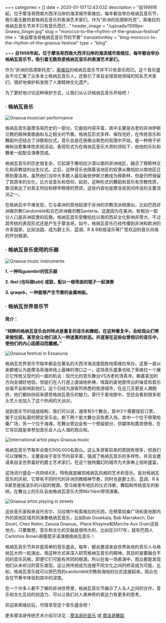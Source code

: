 +++
categories = []
date = 2020-01-10T12:43:03Z
description = "自1998年起，位于摩洛哥西南大西洋沿岸的海滨城市索维拉，每年都会举办格纳瓦音乐节，吸引着无数热爱格纳瓦音乐的表演艺术家们。作为“非洲的伍德斯托克”，索维拉的格纳瓦音乐节并不只有音乐而已..."
header_image = "/uploads/1599px-Gnawa_Singer.jpg"
slug = "morocco-to-the-rhythm-of-the-gnaoua-festival"
title = "来自摩洛哥格纳瓦音乐节的节奏"
translationKey = "blog-morocco-to-the-rhythm-of-the-gnaoua-festival"
type = "blog"

+++
**自1998年起，位于摩洛哥西南大西洋沿岸的海滨城市索维拉，每年都会举办格纳瓦音乐节，吸引着无数热爱格纳瓦音乐的表演艺术家们。**

作为“非洲的伍德斯托克”，[索维拉](/zh/destinations/essaouira/ "索维拉")的格纳瓦音乐节并不只有音乐而已。这个音乐盛会不光汇集了众多本土格纳瓦音乐人，还吸引了来自全球其他领域的知名艺术家们，很好地保护和发扬了人类精神文化遗产。

为了更好地讨论这种保护方式，让我们从认识格纳瓦音乐开始吧！

### · **格纳瓦音乐**

![Gnaoua musician performance](/uploads/20190621_2_36999418_45474569-1.jpg "Gnaoua musician performance")

格纳瓦音乐是摩洛哥历史的一部分。它曲目内容丰富，其中主要是古老的非洲伊斯兰教的精神类歌曲和与之相关的节奏。格纳瓦形式多样、保存完好，在传统音乐和舞蹈中还结合了诗歌和仪式。音乐会是在夜晚淡紫色的氛围中开始，是一种用于祈祷和治愈集体性庆祝活动。表现形式为在格纳瓦音乐大师的领衔下，由他的乐队和舞者一起配合演奏完成。

格纳瓦音乐的历史很复杂，它起源于撒哈拉沙漠以南的非洲地区，融合了穆斯林文化和异教徒的出生仪式。之后，这种音乐也随着该地区的奴隶从撒哈拉以南地区迁移到摩洛哥。虽然他们当中大多数人最后皈依伊斯兰教成为穆斯林，但是仍然保留了其原本的文化，比方说音乐和信仰。起初，这种形式的舞蹈和音乐有宗教性质，歌词表达了对真主阿拉和穆罕穆德的赞颂，这些内容也是摩洛哥民间传说的主要流派之一。

在格纳瓦中不难发现，它与美洲的其他起源于非洲的宗教流派相类似，比如巴西非洲裔宗教Candomblé和古巴非洲裔宗教Santeria，这是因为在美洲，有相当一部分人口是非洲奴隶的后裔。格纳瓦音乐受撒哈拉以南的西非文化影响非常大，不过其传统的表现形式还是产生于摩洛哥。如今，格纳瓦音乐已经传播到非洲和欧洲的许多国家，比如法国，成为爵士乐、蓝调、R & B和摇滚乐等广受欢迎的音乐风格的开创根源。

### · **格纳瓦音乐使用的乐器**

![Gnaoua music instruments](/uploads/1200px-Medina_guitars,_Marrakesh,_Morocco.jpg "Gnaoua music instruments")

**1. 一种叫guembri的弦乐器**

**2. tbel (也叫做tabl) 或鼓，配以一根弯曲的棍子一起演奏**

**3. qraqeb，一种能够产生节奏的金属响板。**

### · **格纳瓦世界音乐节**

#### **简介：**

**“纯粹的格纳瓦音乐会的特点是重复的音乐和舞蹈，在这种重复中，会给观众们带来愉悦感，甚至会让他们进入一种迷离的状态。并逐渐在这些似曾相识的音乐中，使他们的内心因感动而震撼。”**

![Gnaoua festival in Essaouria](/uploads/20190621_2_36999418_45474554.jpg "Gnaoua festival in Essaouria")

格纳瓦世界音乐节每年都会在著名的大西洋海滨度假胜地索维拉举办，这里一直以来都被认为是摩洛哥海岸线上最棒的港口之一。这场音乐盛事也给了索维拉一个展示它传统又现代的一面的机会：现代化的音乐舞台VS古老的清真寺。朝着麦加的方向会铺好地毯，信徒们在人行道上虔诚地祈祷，喧嚣的麦地那传出的噪音和音乐丝毫不会影响到他们。这个已经为游客所熟悉的旅游城市，在这几天更是人潮拥挤，他们都纷纷前来感受格纳瓦音乐的魅力。穿行于麦地那中，您还会看到很多街头艺人也加入了这个热闹的大派对。

说到音乐节的组成结构，我们可以说，通常有5个舞台，其中3个需要提前订票，属于比较私密的预定音乐会。剩下两个是大舞台且免费入场，其中一个位于穆莱哈桑广场，另一个位于海滩。在舞台旁边会有一个预留部分，供媒体和嘉宾使用，在它背后就是来参加音乐会人山人海的观众啦。

![International artist plays Gnaoua music](/uploads/1920px-Loy_instru2.jpg "International artist plays Gnaoua music")

格纳瓦音乐节每年会吸引500,000名观众。这么多游客前来的原因有很多，但我们可以理解为，主要是由于音乐节内容丰富，强调了格纳瓦音乐的多样性，并且会邀请来自全世界最好的爵士艺术家们，在这个独特魔幻的城市为大家奉上视听盛宴。

这场流行盛会一共持续4天，特色就是展现格纳瓦风格的艺术和音乐。是对格纳瓦音乐的庆祝，它带有不同时代的非洲宗教精神节奏，同时也是爵士乐、蓝调、R & B甚至是摇滚乐的兴起的根源。受马格里布地区的仪式诗歌，舞蹈和传统音乐的影响，在舞台上的乐队会由格纳瓦音乐大师Ma'hlem带领演奏。

![Gnaoua artist playing in streets](/uploads/im.jpg "Gnaoua artist playing in streets")

这些音乐家和来自丹吉尔、马拉喀什和索维拉的乐团，在穆莱哈桑广场和麦地那内外的其他区域共同演奏格纳瓦音乐，比如Bab Doukkala, Bab Marrakech, Dar Souiri, Chez Kebin, Zaouia Gnaoua，Place Khayma和Marche Aux Grain这些地方。只要敢想，音乐和文化的交融是很伟大的，比如在2017年，就有巴西人Carlinhos Brown用葡萄牙语演唱格纳瓦音乐！

格纳瓦音乐节并非是简单的音乐盛会。每年，都会邀请来自世界各地的音乐人与格纳瓦大师一起演出，用这种方式来深入研究格纳瓦音乐的精神。其目的是要融合不同的音乐风格，即便它们可能有共同的根源。所以在每一场表演中，观众都能发现他们从未听过的音乐类型。这让用传统成为连接不同文化之间的桥梁成为可能，比如，格纳瓦音乐就可以把巴西的candomblé宗教和海地的仪式连接起来。观众也会在节奏中体验到其中的深度。

在一个许多人都不了解的非洲世界里，格纳瓦音乐节展示了人与人之间的合作，音乐和文化互动的创造力，可以让我们对人类神奇的表达力有更多的思考。

欢迎来索维拉玩，尽情享受这个音乐盛会吧！

更多摩洛哥传统艺术介绍可详见：[摩洛哥的音乐](/zh/blog/moroccan-music/ "摩洛哥的音乐") 或 [摩洛哥舞蹈](/zh/blog/moroccan-dances/ "摩洛哥舞蹈")